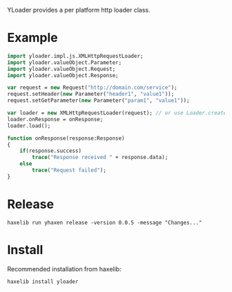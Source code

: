 YLoader provides a per platform http loader class.

# Example

```haxe
import yloader.impl.js.XMLHttpRequestLoader;
import yloader.valueObject.Parameter;
import yloader.valueObject.Request;
import yloader.valueObject.Response;

var request = new Request("http://domain.com/service");
request.setHeader(new Parameter("header1", "value1"));
request.setGetParameter(new Parameter("param1", "value1"));

var loader = new XMLHttpRequestLoader(request); // or use Loader.create()
loader.onResponse = onResponse;
loader.load();

function onResponse(response:Response)
{
	if(response.success)
		trace("Response received " + response.data);
	else
		trace("Request failed");
}
```

# Release

```
haxelib run yhaxen release -version 0.0.5 -message "Changes..."
```

# Install

Recommended installation from haxelib:

```
haxelib install yloader
```
